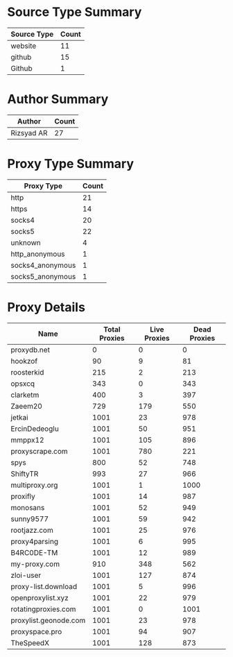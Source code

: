 # Source Type Summary

| Source Type | Count |
|-------------|-------|
| website | 11 |
| github | 15 |
| Github | 1 |


# Author Summary

| Author | Count |
|--------|-------|
| Rizsyad AR | 27 |


# Proxy Type Summary

| Proxy Type | Count |
|------------|-------|
| http | 21 |
| https | 14 |
| socks4 | 20 |
| socks5 | 22 |
| unknown | 4 |
| http_anonymous | 1 |
| socks4_anonymous | 1 |
| socks5_anonymous | 1 |


# Proxy Details

| Name | Total Proxies | Live Proxies | Dead Proxies |
|------|---------------|--------------|---------------|
| proxydb.net | 0 | 0 | 0 |
| hookzof | 90 | 9 | 81 |
| roosterkid | 215 | 2 | 213 |
| opsxcq | 343 | 0 | 343 |
| clarketm | 400 | 3 | 397 |
| Zaeem20 | 729 | 179 | 550 |
| jetkai | 1001 | 23 | 978 |
| ErcinDedeoglu | 1001 | 50 | 951 |
| mmppx12 | 1001 | 105 | 896 |
| proxyscrape.com | 1001 | 780 | 221 |
| spys | 800 | 52 | 748 |
| ShiftyTR | 993 | 27 | 966 |
| multiproxy.org | 1001 | 1 | 1000 |
| proxifly | 1001 | 14 | 987 |
| monosans | 1001 | 52 | 949 |
| sunny9577 | 1001 | 59 | 942 |
| rootjazz.com | 1001 | 25 | 976 |
| proxy4parsing | 1001 | 6 | 995 |
| B4RC0DE-TM | 1001 | 12 | 989 |
| my-proxy.com | 910 | 348 | 562 |
| zloi-user | 1001 | 127 | 874 |
| proxy-list.download | 1001 | 5 | 996 |
| openproxylist.xyz | 1001 | 22 | 979 |
| rotatingproxies.com | 1001 | 0 | 1001 |
| proxylist.geonode.com | 1001 | 23 | 978 |
| proxyspace.pro | 1001 | 94 | 907 |
| TheSpeedX | 1001 | 128 | 873 |
